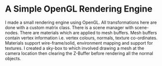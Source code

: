 # A Simple OpenGL Rendering Engine

I made a small rendering engine using OpenGL. All transformations here are done with a custom matrix class. There is a scene manager with scene-nodes. There are materials which are applied to mesh buffers. Mesh buffers contain vertex information i.e. vertex colours, normals, texture co-ordinates. Materials support wire-frame/solid, environment mapping and support for textures. I created a sky-box to which involved drawing a mesh at the camera location then clearing the Z-Buffer before rendering all the normal objects.